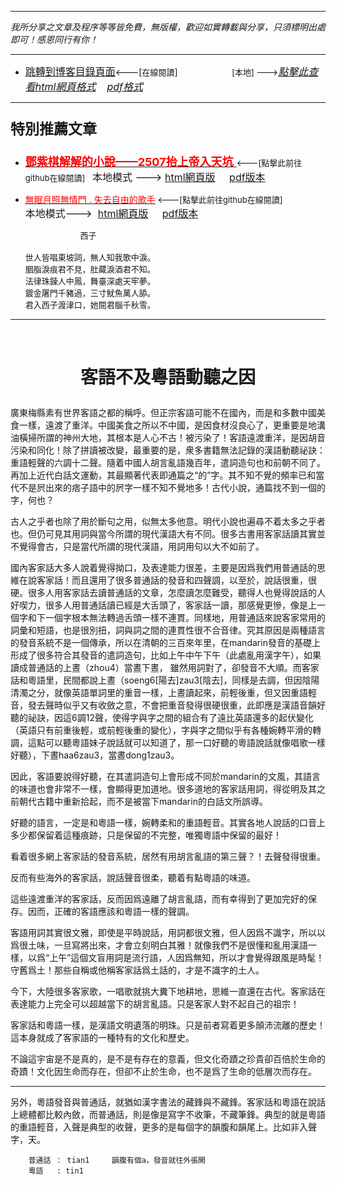 ***
*我所分享之文章及程序等等皆免費，無版權，歡迎如實轉載與分享，只須標明出處即可！感恩同行有你！* 
****
- [<font size=3>跳轉到博客目錄頁面</font>](../../tableOfContent.md)<---[<font size=2>在線閱讀</font>]&nbsp;&nbsp; &nbsp; &nbsp; &nbsp; &nbsp; &nbsp; &nbsp; &nbsp; &nbsp;&nbsp; &nbsp;  <font size=2> [本地] ---></font><font size=3>[*_點擊此查看html網頁格式_*](../../tableOfContent.html)&nbsp; &nbsp; [*_pdf格式_*](../../tableOfContent.md.pdf)</font>
****

### <p style="font-size: 23px; font-weight:900;">特別推薦文章</p>

- [<font size=4 color=red>**鄧紫棋解解的小說——2507抬上帝入天坑** </font>](https://github.com/brianwchh/worldofheart/blob/main/md_and_html/鄧紫棋解解的小說——2507抬上帝入天坑.md)<font size=2><---[點擊此前往github在線閱讀]</font>&nbsp;&nbsp;  <font size=3>本地模式 --->&nbsp;[html網頁版](../../md_and_html/鄧紫棋解解的小說——2507抬上帝入天坑.html) &nbsp;&nbsp;&nbsp; [pdf版本](../../md_and_html/鄧紫棋解解的小說——2507抬上帝入天坑.md.pdf) </font>  

- [<font color=red>無眠月照無情門 . 失去自由的歌手</font>](https://github.com/brianwchh/worldofheart/blob/main/md_and_html/%E7%84%A1%E7%9C%A0%E6%9C%88%E7%85%A7%E7%84%A1%E6%83%85%E9%96%80.md)<font size=2> <---[點擊此前往github在線閱讀]</font> &nbsp;&nbsp;&nbsp;&nbsp;&nbsp;&nbsp;&nbsp;&nbsp;&nbsp;&nbsp;&nbsp;&nbsp;&nbsp;&nbsp;&nbsp; <font size=3>本地模式---> &nbsp;[html網頁版](../../md_and_html/無眠月照無情門.html) &nbsp;&nbsp;&nbsp; [pdf版本](../../md_and_html/無眠月照無情門.md.pdf) </font>

    <p><font size=2>&nbsp; &nbsp; &nbsp; &nbsp; &nbsp; &nbsp; &nbsp; &nbsp; &nbsp; &nbsp; &nbsp; &nbsp; 西子</br></br>世人皆唱東坡詞，無人知我歌中淚。</br>胭脂淚痕君不見，肚藏淚酒君不知。</br>法律珠鍊人中鳳，舞臺深處天牢夢。</br>鍍金屠門千豬過，三寸魷魚萬人舔。</br>君入西子渡津口，她閱君腦千秋雪。</font></p>
    

****



</br>

# <p align="center"> 客語不及粵語動聽之因    </p>

廣東梅縣素有世界客語之都的稱呼。但正宗客語可能不在國內，而是和多數中國美食一樣，遠渡了重洋。中國美食之所以不中國，是因食材沒良心了，更重要是地溝油橫掃所謂的神州大地，其根本是人心不古！被污染了！客語遠渡重洋，是因胡音污染和同化！除了拼讀被改變，最重要的是，衆多書籍無法記錄的漢語動聽祕訣：重語輕聲的六調十二聲。隨着中國人胡言亂語幾百年，遣詞造句也和前朝不同了。再加上近代白話文運動，其最顯著代表即通篇之“的”字。其不知不覺的頻率已和當代不是屄出來的痞子語中的屄字一樣不知不覺地多！古代小說，通篇找不到一個的字，何也？ 

古人之乎者也除了用於斷句之用，似無太多他意。明代小說也遍尋不着太多之乎者也。但仍可見其用詞與當今所謂的現代漢語大有不同。很多古書用客家話讀其實並不覺得會古，只是當代所謂的現代漢語，用詞用句以大不如前了。   

國內客家話大多人說着覺得拗口，及表達能力很差，主要是因爲我們用普通話的思維在說客家話！而且還用了很多普通話的發音和四聲調，以至於，說話很重，很硬。很多人用客家話去讀普通話的文章，怎麼讀怎麼難受，聽得人也覺得說話的人好喫力，很多人用普通話讀已經是大舌頭了，客家話一讀，那感覺更慘，像是上一個字和下一個字根本無法轉過舌頭一樣不連貫。同樣地，用普通話來說客家常用的詞彙和短語，也是很別扭，詞與詞之間的連貫性很不合音律。究其原因是兩種語言的發音系統不是一個傳承，所以在清朝的三百來年里，在mandarin發音的基礎上形成了很多符合其發音的遣詞造句，比如上午中午下午（此處亂用漢字午），如果讀成普通話的上晝（zhou4）當晝下晝， 雖然用詞對了，卻發音不大順。而客家話和粵語里，民間都說上晝（soeng6[陽去]zau3[陰去]，同樣是去調，但因陰陽清濁之分，就像英語單詞里的重音一樣，上晝讀起來，前輕後重，但又因重語輕音，發去聲時似乎又有收斂之意，不會把重音發得很硬很重，此即應是漢語音韻好聽的祕訣，因這6調12聲，使得字與字之間的組合有了遠比英語還多的起伏變化（英語只有前重後輕，或前輕後重的變化），字與字之間似乎有各種婉轉平滑的轉調，這點可以聽粵語妹子說話就可以知道了，那一口好聽的粵語說話就像唱歌一樣好聽），下晝haa6zau3，當晝dong1zau3。

因此，客語要說得好聽，在其遣詞造句上會形成不同於mandarin的文風，其語言的味道也會非常不一樣，會顯得更加道地。很多道地的客家話用詞，得從明及其之前朝代古籍中重新拾起，而不是被當下mandarin的白話文所誤導。

好聽的語言，一定是和粵語一樣，婉轉柔和的重語輕音。其實各地人說話的口音上多少都保留着這種痕跡，只是保留的不完整，唯獨粵語中保留的最好！ 

看着很多網上客家話的發音系統，居然有用胡言亂語的第三聲？！去聲發得很重。 

反而有些海外的客家話，說話聲音很柔，聽着有點粵語的味道。

這些遠渡重洋的客家話，反而因爲遠離了胡言亂語，而有幸得到了更加完好的保存。因而，正確的客語應該和粵語一樣的聲調。  

客語用詞其實很文雅，即使是平時說話，用詞都很文雅，但人因爲不識字，所以以爲很土味，一旦寫將出來，才會立刻明白其雅！就像我們不是很懂和亂用漢語一樣，以爲“上午”這個文盲用詞是流行語，人因爲無知，所以才會覺得跟風是時髦！守舊爲土！那些自稱或他稱客家話爲土話的，才是不識字的土人。

今下，大陸很多客家歌，一唱歌就挑大糞下地耕地，思維一直還在古代。客家話在表達能力上完全可以超越當下的胡言亂語。只是客家人對不起自己的祖宗！

客家話和粵語一樣，是漢語文明遺落的明珠。只是前者寫着更多顛沛流離的歷史！這本身就成了客家語的一種特有的文化和歷史。

不論這宇宙是不是真的，是不是有存在的意義，但文化奇蹟之珍貴卻百倍於生命的奇蹟！文化因生命而存在，但卻不止於生命，也不是爲了生命的低層次而存在。

------
另外，粵語發音與普通話，就猶如漢字書法的藏鋒與不藏鋒。客家話和粵語在說話上總體都比較內斂，而普通話，則是像是寫字不收筆，不藏筆鋒。典型的就是粵語的重語輕音，入聲是典型的收聲，更多的是每個字的韻腹和韻尾上。比如非入聲字，天。   
        
        普通話 ： tian1     韻腹有個a，發音就往外張開  
        粵語   : tin1      

